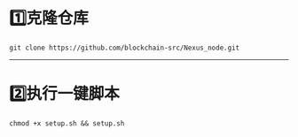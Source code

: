 # 1️⃣克隆仓库
```
git clone https://github.com/blockchain-src/Nexus_node.git
```
---
# 2️⃣执行一键脚本
```
chmod +x setup.sh && setup.sh
```